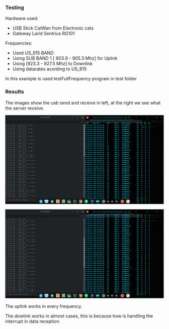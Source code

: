 ### Testing

Hardware used:
 - USB Stick CatWan from Electronic cats
 - Gateway Larid Sentrius RG101

Frequencies:
 - Used US_915  BAND
 - Using SUB BAND 1 [ 903.9 - 905.3 Mhz] for Uplink
 - Using [923.3 - 927.5 Mhz] to Downlink
 - Using datarates acording to US_915

In this example is used testFullFrequency program in test folder

### Results

The images show the usb send and receive in left, at the right we see what the server receive.

![TST01](img/01.png?raw=true)

![TST02](img/02.png?raw=true)

The uplink works in every frequency.

The dowlink works in almost cases, this is because how is handling the interrupt in data reception